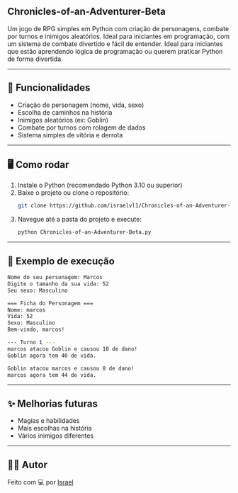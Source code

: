## Chronicles-of-an-Adventurer-Beta
Um jogo de RPG simples em Python com criação de personagens, combate por turnos e inimigos aleatórios. Ideal para iniciantes em programação, com um sistema de combate divertido e fácil de entender.
Ideal para iniciantes que estão aprendendo lógica de programação ou querem praticar Python de forma divertida.

---

## 🚀 Funcionalidades

- Criação de personagem (nome, vida, sexo)
- Escolha de caminhos na história
- Inimigos aleatórios (ex: Goblin)
- Combate por turnos com rolagem de dados
- Sistema simples de vitória e derrota

---

## 🖥️ Como rodar

1. Instale o Python (recomendado Python 3.10 ou superior)
2. Baixe o projeto ou clone o repositório:
   ```bash
   git clone https://github.com/israelvl1/Chronicles-of-an-Adventurer-Beta
   ```
3. Navegue até a pasta do projeto e execute:
   ```bash
   python Chronicles-of-an-Adventurer-Beta.py
   ```

---
## 📸 Exemplo de execução

```bash
Nome do seu personagem: Marcos
Digite o tamanho da sua vida: 52
Seu sexo: Masculino

=== Ficha do Personagem ===
Nome: marcos
Vida: 52
Sexo: Masculino
Bem-vindo, marcos!

--- Turno 1 ---
marcos atacou Goblin e causou 10 de dano!
Goblin agora tem 40 de vida.

Goblin atacou marcos e causou 8 de dano!
marcos agora tem 44 de vida.
```

---

## ✨ Melhorias futuras

- Magias e habilidades
- Mais escolhas na história
- Vários inimigos diferentes
---


## 👨‍💻 Autor

Feito com 💻 por [Israel](https://github.com/israelvl1)
